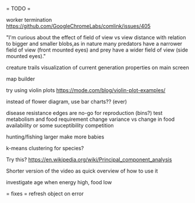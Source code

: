 = TODO =

worker termination
https://github.com/GoogleChromeLabs/comlink/issues/405

"I'm curious about the effect of field of view vs view distance with relation to bigger and smaller blobs,as in nature many predators have a narrower field of view (front mounted eyes) and prey have a wider field of view (side mounted eyes)."

creature trails
visualization of current generation properties on main screen

map builder

try using violin plots
https://mode.com/blog/violin-plot-examples/

instead of flower diagram, use bar charts?? (ever)


disease resistance
edges are no-go for reproduction (bins?)
test metabolism and food requirement
change variance vs change in food availability or some suceptibility
competition


hunting/fishing larger make more babies

k-means clustering for species?

Try this?
https://en.wikipedia.org/wiki/Principal_component_analysis


Shorter version of the video as quick overview of how to use it

investigate age when energy high, food low

= fixes =
refresh object on error
